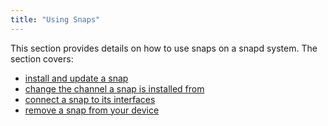 ```yaml
---
title: "Using Snaps"
---
```



This section provides details on how to use snaps on a snapd system. The section covers:

- [install and update a snap](/docs/usage/install)
- [change the channel a snap is installed from](/docs/usage/channel)
- [connect a snap to its interfaces](/docs/usage/interfaces)
- [remove a snap from your device](/docs/usage/remove)

